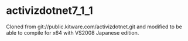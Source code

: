 # activizdotnet7_1_1
Cloned from git://public.kitware.com/activizdotnet.git
and modified to be able to compile for x64 with VS2008 Japanese edition.
